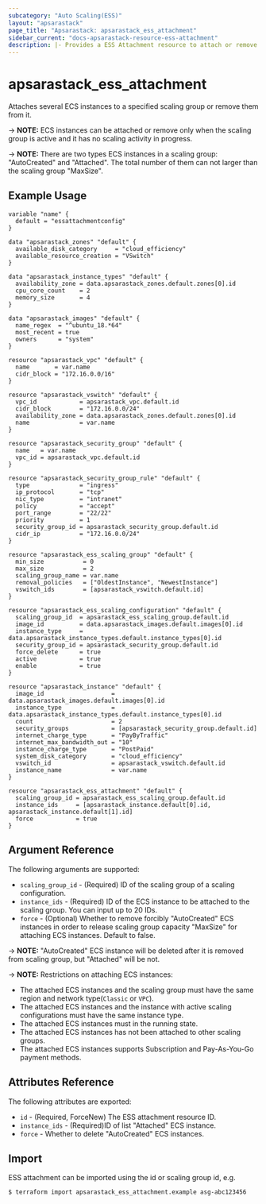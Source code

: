 ```yaml
---
subcategory: "Auto Scaling(ESS)"
layout: "apsarastack"
page_title: "Apsarastack: apsarastack_ess_attachment"
sidebar_current: "docs-apsarastack-resource-ess-attachment"
description: |- Provides a ESS Attachment resource to attach or remove ECS instances.
---
```


# apsarastack\_ess\_attachment

Attaches several ECS instances to a specified scaling group or remove them from it.

-> **NOTE:** ECS instances can be attached or remove only when the scaling group is active and it has no scaling
activity in progress.

-> **NOTE:** There are two types ECS instances in a scaling group: "AutoCreated" and "Attached". The total number of
them can not larger than the scaling group "MaxSize".

## Example Usage


```
variable "name" {
  default = "essattachmentconfig"
}

data "apsarastack_zones" "default" {
  available_disk_category     = "cloud_efficiency"
  available_resource_creation = "VSwitch"
}

data "apsarastack_instance_types" "default" {
  availability_zone = data.apsarastack_zones.default.zones[0].id
  cpu_core_count    = 2
  memory_size       = 4
}

data "apsarastack_images" "default" {
  name_regex  = "^ubuntu_18.*64"
  most_recent = true
  owners      = "system"
}

resource "apsarastack_vpc" "default" {
  name       = var.name
  cidr_block = "172.16.0.0/16"
}

resource "apsarastack_vswitch" "default" {
  vpc_id            = apsarastack_vpc.default.id
  cidr_block        = "172.16.0.0/24"
  availability_zone = data.apsarastack_zones.default.zones[0].id
  name              = var.name
}

resource "apsarastack_security_group" "default" {
  name   = var.name
  vpc_id = apsarastack_vpc.default.id
}

resource "apsarastack_security_group_rule" "default" {
  type              = "ingress"
  ip_protocol       = "tcp"
  nic_type          = "intranet"
  policy            = "accept"
  port_range        = "22/22"
  priority          = 1
  security_group_id = apsarastack_security_group.default.id
  cidr_ip           = "172.16.0.0/24"
}

resource "apsarastack_ess_scaling_group" "default" {
  min_size           = 0
  max_size           = 2
  scaling_group_name = var.name
  removal_policies   = ["OldestInstance", "NewestInstance"]
  vswitch_ids        = [apsarastack_vswitch.default.id]
}

resource "apsarastack_ess_scaling_configuration" "default" {
  scaling_group_id  = apsarastack_ess_scaling_group.default.id
  image_id          = data.apsarastack_images.default.images[0].id
  instance_type     = data.apsarastack_instance_types.default.instance_types[0].id
  security_group_id = apsarastack_security_group.default.id
  force_delete      = true
  active            = true
  enable            = true
}

resource "apsarastack_instance" "default" {
  image_id                   = data.apsarastack_images.default.images[0].id
  instance_type              = data.apsarastack_instance_types.default.instance_types[0].id
  count                      = 2
  security_groups            = [apsarastack_security_group.default.id]
  internet_charge_type       = "PayByTraffic"
  internet_max_bandwidth_out = "10"
  instance_charge_type       = "PostPaid"
  system_disk_category       = "cloud_efficiency"
  vswitch_id                 = apsarastack_vswitch.default.id
  instance_name              = var.name
}

resource "apsarastack_ess_attachment" "default" {
  scaling_group_id = apsarastack_ess_scaling_group.default.id
  instance_ids     = [apsarastack_instance.default[0].id, apsarastack_instance.default[1].id]
  force            = true
}
```

## Argument Reference

The following arguments are supported:

* `scaling_group_id` - (Required) ID of the scaling group of a scaling configuration.
* `instance_ids` - (Required) ID of the ECS instance to be attached to the scaling group. You can input up to 20 IDs.
* `force` - (Optional) Whether to remove forcibly "AutoCreated" ECS instances in order to release scaling group
  capacity "MaxSize" for attaching ECS instances. Default to false.

-> **NOTE:** "AutoCreated" ECS instance will be deleted after it is removed from scaling group, but "Attached" will be
not.

-> **NOTE:** Restrictions on attaching ECS instances:

- The attached ECS instances and the scaling group must have the same region and network type(`Classic` or `VPC`).
- The attached ECS instances and the instance with active scaling configurations must have the same instance type.
- The attached ECS instances must in the running state.
- The attached ECS instances has not been attached to other scaling groups.
- The attached ECS instances supports Subscription and Pay-As-You-Go payment methods.

## Attributes Reference

The following attributes are exported:

* `id` - (Required, ForceNew) The ESS attachment resource ID.
* `instance_ids` - (Required)ID of list "Attached" ECS instance.
* `force` - Whether to delete "AutoCreated" ECS instances.

## Import

ESS attachment can be imported using the id or scaling group id, e.g.

```
$ terraform import apsarastack_ess_attachment.example asg-abc123456
```

